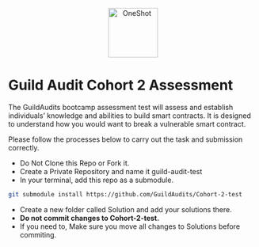 <p align="center">
<img src="https://media.licdn.com/dms/image/C4D0BAQFYoe3oHFrpSA/company-logo_200_200/0/1669812658426/guildaudits_logo?e=1724284800&v=beta&t=hxe5Ha_S6oloQgqvaghgv2LnLkGlVM9m6zFbYMiAdrk" width="100" alt="OneShot">
<br/>

# Guild Audit Cohort 2 Assessment

The GuildAudits bootcamp assessment test will assess and establish individuals’ knowledge and abilities to build smart contracts. It is designed to understand how you would want to break a vulnerable smart contract.

Please follow the processes below to carry out the task and submission correctly.

- Do Not Clone this Repo or Fork it.
- Create a Private Repository and name it guild-audit-test
- In your terminal, add this repo as a submodule.

```sh
git submodule install https://github.com/GuildAudits/Cohort-2-test
```

- Create a new folder called Solution and add your solutions there.
- **Do not commit changes to Cohort-2-test.**
- If you need to, Make sure you move all changes to Solutions before commiting.

